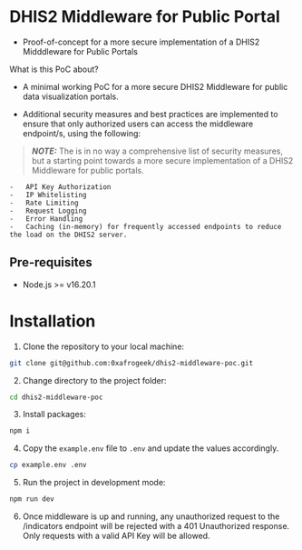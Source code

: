 # DHIS2 Middleware for Public Portal

-   Proof-of-concept for a more secure implementation of a DHIS2 Midddleware for Public Portals

What is this PoC about?

-   A minimal working PoC for a more secure DHIS2 Middleware for public data visualization portals.

-   Additional security measures and best practices are implemented to ensure that only authorized users can access the middleware endpoint/s, using the following:

> **_NOTE:_** The is in no way a comprehensive list of security measures, but a starting point towards a more secure implementation of a DHIS2 Middleware for public portals.

    -   API Key Authorization
    -   IP Whitelisting
    -   Rate Limiting
    -   Request Logging
    -   Error Handling
    -   Caching (in-memory) for frequently accessed endpoints to reduce the load on the DHIS2 server.

## Pre-requisites

-   Node.js >= v16.20.1

# Installation

1. Clone the repository to your local machine:

```bash
git clone git@github.com:0xafrogeek/dhis2-middleware-poc.git
```

2. Change directory to the project folder:

```bash
cd dhis2-middleware-poc
```

3. Install packages:

```bash
npm i
```

4. Copy the `example.env` file to `.env` and update the values accordingly.

```bash
cp example.env .env
```

5. Run the project in development mode:

```bash
npm run dev
```

6. Once middleware is up and running, any unauthorized request to the /indicators endpoint will be rejected with a 401 Unauthorized response. Only requests with a valid API Key will be allowed.

